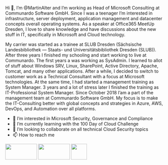 Hi 👋, I’m @MartinAlter and I’m working as Head of Microsoft Consulting at Communardo Software GmbH. Since I was a teenager I’m interested in infrastructure, server deployment, application management and datacenter concepts overall operating systems. As a speaker at Office365 MeetUp Dresden, I love to share knowledge and have discussions about the new stuff in IT, specifically in Microsoft and Cloud technology. 

My carrier was started as a trainee at SLUB Dresden (Sächsische Landesbibliothek — Staats- und Universitätsbibliothek Dresden (SLUB)). After three years  I finished my schooling and start working to live at Communardo. The first years a was working as SysAdmin. I learned to allot of stuff about Windows SRV, Linux, SharePoint, Active Directory, Apache, Tomcat, and many other applications. After a while, I decided to switch to customer work as a Technical Consultant with a focus at Microsoft technologies. At the same time, I  had started a management training as System Manager. 3 years and a lot of stress later I finished the training as IT-Professional System Manager. Since October 2018 I’am a part of the management team at Communardo Software GmbH. My focus is to make the IT-Consulting better with global concepts and strategies in Azure, AWS, DevOps, and Automation over all platforms.

- 👀 I’m interested in Microsoft Security, Governance and Compliance
- 🌱 I’m currently learning with the 100 Day of Cloud Challenge
- 💞️ I’m looking to collaborate on all technical Cloud Security topics
- 📫 How to reach me


[<img src="https://user-images.githubusercontent.com/64640344/141117178-bd4b5b87-78d3-47b4-a237-684781dd8181.jpeg" width="100" height="50">](https://twitter.com/AlterMartin)
[<img src="https://user-images.githubusercontent.com/64640344/141117060-a009d9c4-0ce9-4529-be52-3bc7df857043.jpeg" width="100" height="50">](https://www.linkedin.com/in/martin-alter/)
[<img src="https://user-images.githubusercontent.com/64640344/141116901-63226d06-3876-49bb-8946-86d7a7e3f3f1.jpeg" width="50" height="50">](https://martinalter.de)
